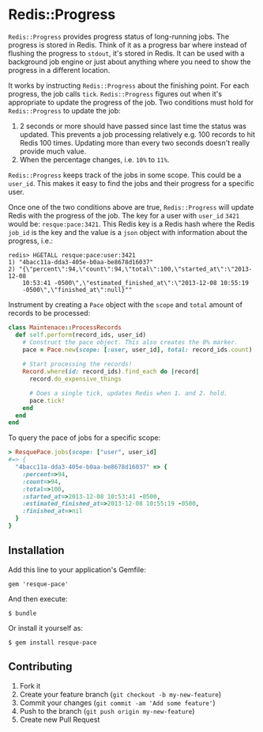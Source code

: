 # Redis::Progress

`Redis::Progress` provides progress status of long-running jobs. The
progress is stored in Redis. Think of it as a progress bar where instead of
flushing the progress to `stdout`, it's stored in Redis. It can be used with a
background job engine or just about anything where you need to show the progress
in a different location.

It works by instructing `Redis::Progress` about the finishing point. For each
progress, the job calls `tick`. `Redis::Progress` figures out when it's
appropriate to update the progress of the job. Two conditions must hold for
`Redis::Progress` to update the job:

1. 2 seconds or more should have passed since last time the status was updated.
   This prevents a job processing relatively e.g. 100 records to hit Redis 100
   times. Updating more than every two seconds doesn't really provide much
   value.
2. When the percentage changes, i.e. `10%` to `11%`.

`Redis::Progress` keeps track of the jobs in some scope. This could be a `user_id`.
This makes it easy to find the jobs and their progress for a specific user.

Once one of the two conditions above are true, `Redis::Progress` will update Redis
with the progress of the job. The key for a user with `user_id` `3421` would be:
`resque:pace:3421`. This Redis key is a Redis hash where the Redis `job_id` is
the key and the value is a `json` object with information about the progress,
i.e.: 

```redis
redis> HGETALL resque:pace:user:3421
1) "4bacc11a-dda3-405e-b0aa-be8678d16037"
2) "{\"percent\":94,\"count\":94,\"total\":100,\"started_at\":\"2013-12-08
    10:53:41 -0500\",\"estimated_finished_at\":\"2013-12-08 10:55:19
    -0500\",\"finished_at\":null}""
```

Instrument by creating a `Pace` object with the `scope` and `total` amount of
records to be processed:

```ruby
class Maintenace::ProcessRecords
  def self.perform(record_ids, user_id)
    # Construct the pace object. This also creates the 0% marker.
    pace = Pace.new(scope: [:user, user_id], total: record_ids.count)
    
    # Start processing the records!
    Record.where(id: record_ids).find_each do |record|
      record.do_expensive_things

      # Does a single tick, updates Redis when 1. and 2. hold.
      pace.tick!
    end
  end
end
```

To query the pace of jobs for a specific scope: 

```ruby
> ResquePace.jobs(scope: ["user", user_id]
#=> {
  "4bacc11a-dda3-405e-b0aa-be8678d16037" => {
    :percent=>94, 
    :count=>94,
    :total=>100, 
    :started_at=>2013-12-08 10:53:41 -0500, 
    :estimated_finished_at=>2013-12-08 10:55:19 -0500,
    :finished_at=>nil
  }
}
```

## Installation

Add this line to your application's Gemfile:

    gem 'resque-pace'

And then execute:

    $ bundle

Or install it yourself as:

    $ gem install resque-pace

## Contributing

1. Fork it
2. Create your feature branch (`git checkout -b my-new-feature`)
3. Commit your changes (`git commit -am 'Add some feature'`)
4. Push to the branch (`git push origin my-new-feature`)
5. Create new Pull Request
